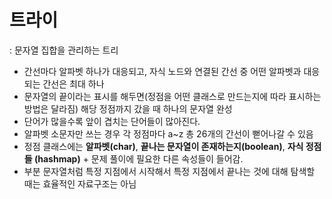 # 트라이
: 문자열 집합을 관리하는 트리

- 간선마다 알파벳 하나가 대응되고, 자식 노드와 연결된 간선 중 어떤 알파벳과 대응되는 간선은 최대 하나
- 문자열의 끝이라는 표시를 해두면(정점을 어떤 클래스로 만드는지에 따라 표시하는 방법은 달라짐) 해당 정점까지 갔을 때 하나의 문자열 완성
- 단어가 많을수록 앞이 겹치는 단어들이 많아진다.
- 알파벳 소문자만 쓰는 경우 각 정점마다 a~z 총 26개의 간선이 뻗어나갈 수 있음
- 정점 클래스에는 **알파벳(char)**, **끝나는 문자열이 존재하는지(boolean)**, **자식 정점들 (hashmap)** + 문제 풀이에 필요한 다른 속성들이 들어감.
- 부분 문자열처럼 특정 지점에서 시작해서 특정 지점에서 끝나는 것에 대해 탐색할 때는 효율적인 자료구조는 아님

